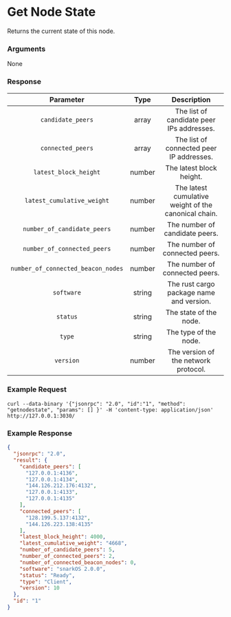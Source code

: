 # Get Node State
Returns the current state of this node.

### Arguments

None

### Response

|             Parameter             |  Type  |                     Description                      |
|:---------------------------------:|:------:|:----------------------------------------------------:|
|         `candidate_peers`         | array  |      The list of candidate peer IPs addresses.       |
|         `connected_peers`         | array  |       The list of connected peer IP addresses.       |
|       `latest_block_height`       | number |               The latest block height.               |
|    `latest_cumulative_weight`     | number | The latest cumulative weight of the canonical chain. |
|    `number_of_candidate_peers`    | number |            The number of candidate peers.            |
|    `number_of_connected_peers`    | number |            The number of connected peers.            |
| `number_of_connected_beacon_nodes`  | number |            The number of connected peers.            |
|            `software`             | string |       The rust cargo package name and version.       |
|             `status`              | string |                The state of the node.                |
|              `type`               | string |                The type of the node.                 |
|             `version`             | number |         The version of the network protocol.         |

### Example Request
```ignore
curl --data-binary '{"jsonrpc": "2.0", "id":"1", "method": "getnodestate", "params": [] }' -H 'content-type: application/json' http://127.0.0.1:3030/
```


### Example Response

```json
{
  "jsonrpc": "2.0",
  "result": {
    "candidate_peers": [
      "127.0.0.1:4136",
      "127.0.0.1:4134",
      "144.126.212.176:4132",
      "127.0.0.1:4133",
      "127.0.0.1:4135"
    ],
    "connected_peers": [
      "128.199.5.137:4132",
      "144.126.223.138:4135"
    ],
    "latest_block_height": 4000,
    "latest_cumulative_weight": "4668",
    "number_of_candidate_peers": 5,
    "number_of_connected_peers": 2,
    "number_of_connected_beacon_nodes": 0,
    "software": "snarkOS 2.0.0",
    "status": "Ready",
    "type": "Client",
    "version": 10
  },
  "id": "1"
}
```